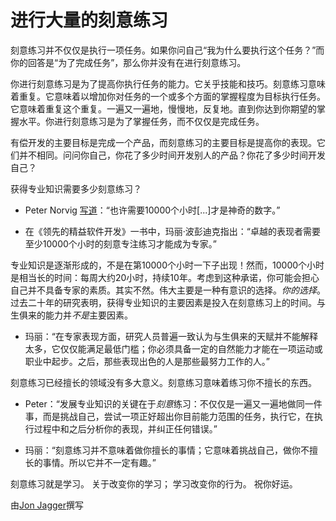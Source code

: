 # 进行大量的刻意练习

刻意练习并不仅仅是执行一项任务。如果你问自己“我为什么要执行这个任务？”而你的回答是“为了完成任务”，那么你并没有在进行刻意练习。

你进行刻意练习是为了提高你执行任务的能力。它关乎技能和技巧。刻意练习意味着重复。它意味着以增加你对任务的一个或多个方面的掌握程度为目标执行任务。它意味着重复这个重复。一遍又一遍地，慢慢地，反复地。直到你达到你期望的掌握水平。你进行刻意练习是为了掌握任务，而不仅仅是完成任务。

有偿开发的主要目标是完成一个产品，而刻意练习的主要目标是提高你的表现。它们并不相同。问问你自己，你花了多少时间开发别人的产品？你花了多少时间开发自己？

获得专业知识需要多少刻意练习？

- Peter Norvig [写道](http://norvig.com/21-days.html)：“也许需要10000个小时[...]才是神奇的数字。”

- 在《领先的精益软件开发》一书中，玛丽·波彭迪克指出：“卓越的表现者需要至少10000个小时的刻意专注练习才能成为专家。”

专业知识是逐渐形成的，不是在第10000个小时一下子出现！然而，10000个小时是相当长的时间：每周大约20小时，持续10年。考虑到这种承诺，你可能会担心自己并不具备专家的素质。其实不然。伟大主要是一种有意识的选择。*你的选择*。过去二十年的研究表明，获得专业知识的主要因素是投入在刻意练习上的时间。与生俱来的能力并*不是*主要因素。

- 玛丽：“在专家表现方面，研究人员普遍一致认为与生俱来的天赋并不能解释太多，它仅仅能满足最低门槛；你必须具备一定的自然能力才能在一项运动或职业中起步。之后，那些表现出色的人是那些最努力工作的人。”

刻意练习已经擅长的领域没有多大意义。刻意练习意味着练习你不擅长的东西。

- Peter：“发展专业知识的关键在于*刻意*练习：不仅仅是一遍又一遍地做同一件事，而是挑战自己，尝试一项正好超出你目前能力范围的任务，执行它，在执行过程中和之后分析你的表现，并纠正任何错误。”

- 玛丽：“刻意练习并不意味着做你擅长的事情；它意味着挑战自己，做你不擅长的事情。所以它并不一定有趣。”

刻意练习就是学习。 关于改变你的学习； 学习改变你的行为。 祝你好运。

由[Jon Jagger](http://programmer.97things.oreilly.com/wiki/index.php/Jon_Jagger)撰写
